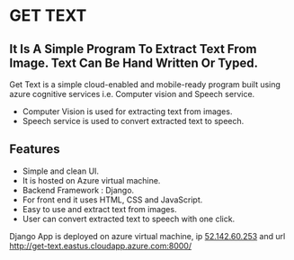 # GET TEXT
## It Is A Simple Program To Extract Text From Image. Text Can Be Hand Written Or Typed. 
Get Text is a simple cloud-enabled and mobile-ready program built using azure cognitive services i.e. Computer vision and Speech service.

- Computer Vision is used for extracting text from images.
- Speech service is used to convert extracted text to speech.



## Features


- Simple and clean UI.
- It is hosted on Azure virtual machine.
- Backend Framework : Django.
- For front end it uses HTML, CSS and JavaScript.
- Easy to use and extract text from images.
- User can convert extracted text to speech with one click.

Django App is deployed on azure virtual machine, ip [52.142.60.253](http://52.142.60.253:8000/) and url http://get-text.eastus.cloudapp.azure.com:8000/ 
